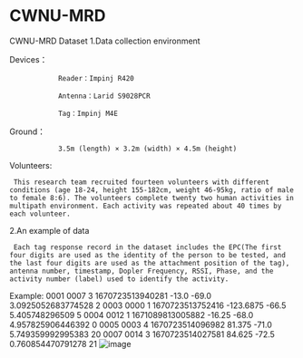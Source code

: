 # CWNU-MRD
CWNU-MRD Dataset
1.Data collection environment

Devices：

                Reader：Impinj R420

                Antenna：Larid S9028PCR

                Tag：Impinj M4E

Ground：

                3.5m (length) × 3.2m (width) × 4.5m (height)

Volunteers:

     This research team recruited fourteen volunteers with different conditions (age 18-24, height 155-182cm, weight 46-95kg, ratio of male to female 8:6). The volunteers complete twenty two human activities in multipath environment. Each activity was repeated about 40 times by each volunteer.
2.An example of data

     Each tag response record in the dataset includes the EPC(The first four digits are used as the identity of the person to be tested, and the last four digits are used as the attachment position of the tag), antenna number, timestamp, Dopler Frequency, RSSI, Phase, and the activity number (label) used to identify the activity.

Example:
                0001 0007 3 1670723513940281 -13.0 -69.0 3.0925052683774528 2
                0003 0000 1 1670723513752416 -123.6875 -66.5 5.405748296509 5
                0004 0012 1 1671089813005882 -16.25 -68.0 4.957825906446392 0
                0005 0003 4 1670723514096982 81.375 -71.0 5.749359992995383 20
                0007 0014 3 1670723514027581 84.625 -72.5 0.760854470791278 21
        ![image](https://user-images.githubusercontent.com/127716457/224981557-3dbdf98c-ae9e-47ea-992d-5ede149cf9f5.png)
